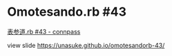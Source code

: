 # Omotesando.rb #43
[表参道.rb #43 - connpass](https://omotesandorb.connpass.com/event/118318/)

view slide https://unasuke.github.io/omotesandorb-43/

